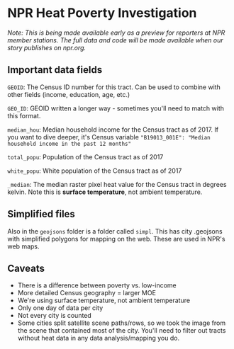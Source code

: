 # NPR Heat Poverty Investigation

_Note: This is being made available early as a preview for reporters at NPR member stations. The full data and code will be made available when our story publishes on npr.org._

## Important data fields


`GEOID`: The Census ID number for this tract. Can be used to combine with other fields (income, education, age, etc.)

`GEO_ID`: GEOID written a longer way - sometimes you'll need to match with this format.

`median_hou`: Median household income for the Census tract as of 2017. If you want to dive deeper, it's Census variable `"B19013_001E": "Median household income in the past 12 months"`

`total_popu`: Population of the Census tract as of 2017

`white_popu`: White population of the Census tract as of 2017

`_median`: The median raster pixel heat value for the Census tract in degrees kelvin. Note this is __surface temperature__, not ambient temperature.


## Simplified files

Also in the `geojsons` folder is a folder called `simpl`. This has city .geojsons with simplified polygons for mapping on the web. These are used in NPR's web maps.


## Caveats
- There is a difference between poverty vs. low-income
- More detailed Census geography = larger MOE
- We're using surface temperature, not ambient temperature
- Only one day of data per city
- Not every city is counted
- Some cities split satellite scene paths/rows, so we took the image from the scene that contained most of the city. You'll need to filter out tracts without heat data in any data analysis/mapping you do.
